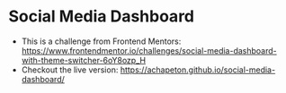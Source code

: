 # Social Media Dashboard

- This is a challenge from Frontend Mentors: https://www.frontendmentor.io/challenges/social-media-dashboard-with-theme-switcher-6oY8ozp_H
- Checkout the live version: https://achapeton.github.io/social-media-dashboard/
